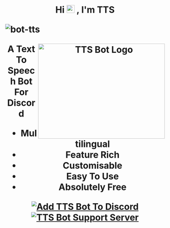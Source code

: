 <h1 align="center">Hi <img src="https://media.giphy.com/media/hvRJCLFzcasrR4ia7z/giphy.gif" width="25px"> , I'm TTS

<p align="left"> <img src="https://komarev.com/ghpvc/?username=bot-tts" alt="bot-tts" /></p>

<img align="right" alt="TTS Bot Logo" src="https://github.com/bot-tts/bot-tts/blob/main/assets/images/tts-logo.jpg?raw=true" width="400" height="300" />


<p><b>A Text To Speech Bot For Discord</b></p>






- Multilingual
- Feature Rich
- Customisable
- Easy To Use
- Absolutely Free

<a href="https://discord.com/oauth2/authorize?client_id=734559900944039966&scope=bot&permissions=2146958847&response_type=code&redirect_uri=https%3A%2F%2Fdiscord.gg%24YpXu7bMf9" target="_blank"> <img src="https://github.com/bot-tts/bot-tts/blob/main/assets/images/add-ttsbot-to-discord.png?raw=true" alt="Add TTS Bot To Discord" /> </a>
<a href="https://discord.gg/4YpXu7bMf9" target="_blank"> <img src="https://github.com/bot-tts/bot-tts/blob/main/assets/images/join-support-server.png?raw=true" alt="TTS Bot Support Server" /> </a>
